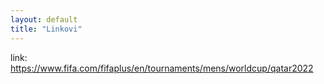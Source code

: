```yaml
---
layout: default
title: "Linkovi"
---
```


link: https://www.fifa.com/fifaplus/en/tournaments/mens/worldcup/qatar2022
